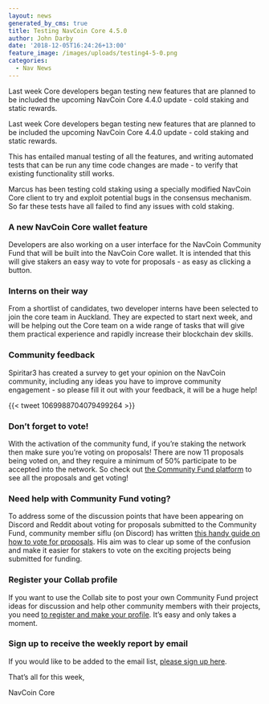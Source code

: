 ```yaml
---
layout: news
generated_by_cms: true
title: Testing NavCoin Core 4.5.0
author: John Darby
date: '2018-12-05T16:24:26+13:00'
feature_image: /images/uploads/testing4-5-0.png
categories:
  - Nav News
---
```

Last week Core developers began testing new features that are planned to be included the upcoming NavCoin Core 4.4.0 update - cold staking and static rewards. 

Last week Core developers began testing new features that are planned to be included the upcoming NavCoin Core 4.4.0 update - cold staking and static rewards. 

This has entailed manual testing of all the features, and writing automated tests that can be run any time code changes are made - to verify that existing functionality still works.

Marcus has been testing cold staking using a specially modified NavCoin Core client to try and exploit potential bugs in the consensus mechanism. So far these tests have all failed to find any issues with cold staking.

### A new NavCoin Core wallet feature

Developers are also working on a user interface for the NavCoin Community Fund that will be built into the NavCoin Core wallet. It is intended that this will give stakers an easy way to vote for proposals - as easy as clicking a button.

### Interns on their way

From a shortlist of candidates, two developer interns have been selected to join the core team in Auckland. They are expected to start next week, and will be helping out the Core team on a wide range of tasks that will give them practical experience and rapidly increase their blockchain dev skills.

### Community feedback

Spiritar3 has created a survey to get your opinion on the NavCoin community, including any ideas you have to improve community engagement - so please fill it out with your feedback, it will be a huge help!

{{< tweet 1069988704079499264 >}}

### Don’t forget to vote!

With the activation of the community fund, if you’re staking the network then make sure you’re voting on proposals! There are now 11 proposals being voted on, and they require a minimum of 50% participate to be accepted into the network. So check out [the Community Fund platform](https://communityfund.nav.community/) to see all the proposals and get voting!

### Need help with Community Fund voting?

To address some of the discussion points that have been appearing on Discord and Reddit about voting for proposals submitted to the Community Fund, community member siflu (on Discord) has written [this handy guide on how to vote for proposals](https://medium.com/@siflu/navcoin-community-fund-how-to-vote-for-your-favorite-proposals-158ff9c2df58). His aim was to clear up some of the confusion and make it easier for stakers to vote on the exciting projects being submitted for funding.

### Register your Collab profile

If you want to use the Collab site to post your own Community Fund project ideas for discussion and help other community members with their projects, you need [to register and make your profile](https://collab.navcoin.org/dashboard). It’s easy and only takes a moment. 

### Sign up to receive the weekly report by email

If you would like to be added to the email list, [please sign up here](http://eepurl.com/cGq92z).

That’s all for this week,

NavCoin Core
